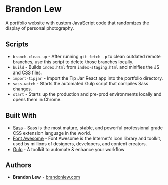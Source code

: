 # Brandon Lew

A portfolio website with custom JavaScript code that randomizes the display of personal photography.

## Scripts

- `branch-clean-up` - After running `git fetch -p` to clean outdated remote branches, use this script to delete those branches locally.
- `build` - Builds `index.html` from `index-staging.html` and minifies the JS and CSS files.
- `import-tipjar` - Import the Tip Jar React app into the portfolio directory.
- `sass-watch` - Starts the automated Gulp script that compiles Sass changes.
- `start` - Starts up the production and pre-prod environments locally and opens them in Chrome.

## Built With

- [Sass](https://sass-lang.com) - Sass is the most mature, stable, and powerful professional grade CSS extension language in the world.
- [Font Awesome](https://fontawesome.com) - Font Awesome is the Internet's icon library and toolkit, used by millions of designers, developers, and content creators.
- [Gulp](https://gulpjs.com) - A toolkit to automate & enhance your workflow

## Authors

- **Brandon Lew** - [brandonlew.com](http://www.brandonlew.com)

